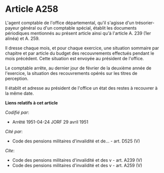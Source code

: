 # Article A258

L'agent comptable de l'office départemental, qu'il s'agisse d'un trésorier-payeur général ou d'un comptable spécial, établit
les documents périodiques mentionnés au présent article ainsi qu'à l'article A. 239 (1er alinéa) et A. 259.

Il dresse chaque mois, et pour chaque exercice, une situation sommaire par chapitre et par article du budget des
recouvrements effectués pendant le mois précédent. Cette situation est envoyée au président de l'office.

Le comptable arrête, au dernier jour de février de la deuxième année de l'exercice, la situation des recouvrements opérés sur
les titres de perception.

Il établit et adresse au président de l'office un état des restes à recouvrer à la même date.

**Liens relatifs à cet article**

_Codifié par_:

  - Arrêté 1951-04-24 JORF 29 avril 1951

_Cité par_:

  - Code des pensions militaires d'invalidité et de... - art. D525 (V)

_Cite_:

  - Code des pensions militaires d'invalidité et des v - art. A239 (V)
  - Code des pensions militaires d'invalidité et des v - art. A259 (V)
